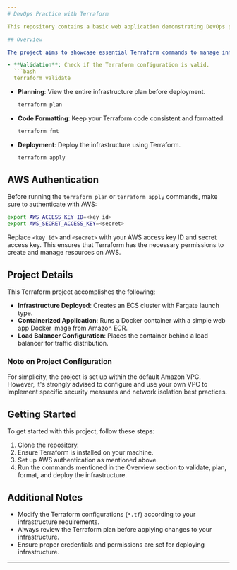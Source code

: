 ```yaml
---
# DevOps Practice with Terraform

This repository contains a basic web application demonstrating DevOps practices utilizing Infrastructure as Code (IaC) with Terraform.

## Overview

The project aims to showcase essential Terraform commands to manage infrastructure effectively:

- **Validation**: Check if the Terraform configuration is valid.
  ```bash
  terraform validate
  ```

- **Planning**: View the entire infrastructure plan before deployment.
  ```bash
  terraform plan
  ```

- **Code Formatting**: Keep your Terraform code consistent and formatted.
  ```bash
  terraform fmt
  ```

- **Deployment**: Deploy the infrastructure using Terraform.
  ```bash
  terraform apply
  ```

## AWS Authentication

Before running the `terraform plan` or `terraform apply` commands, make sure to authenticate with AWS:

```bash
export AWS_ACCESS_KEY_ID=<key id>
export AWS_SECRET_ACCESS_KEY=<secret>
```

Replace `<key id>` and `<secret>` with your AWS access key ID and secret access key. This ensures that Terraform has the necessary permissions to create and manage resources on AWS.

## Project Details

This Terraform project accomplishes the following:

- **Infrastructure Deployed**: Creates an ECS cluster with Fargate launch type.
- **Containerized Application**: Runs a Docker container with a simple web app Docker image from Amazon ECR.
- **Load Balancer Configuration**: Places the container behind a load balancer for traffic distribution.

### Note on Project Configuration

For simplicity, the project is set up within the default Amazon VPC. However, it's strongly advised to configure and use your own VPC to implement specific security measures and network isolation best practices.

## Getting Started

To get started with this project, follow these steps:

1. Clone the repository.
2. Ensure Terraform is installed on your machine.
3. Set up AWS authentication as mentioned above.
4. Run the commands mentioned in the Overview section to validate, plan, format, and deploy the infrastructure.

## Additional Notes

- Modify the Terraform configurations (`*.tf`) according to your infrastructure requirements.
- Always review the Terraform plan before applying changes to your infrastructure.
- Ensure proper credentials and permissions are set for deploying infrastructure.
---
```

